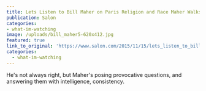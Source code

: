 ```yaml
---
title: Lets Listen to Bill Maher on Paris Religion and Race Maher Walks a Fascinating and Tricky Line
publication: Salon
categories: 
- what-im-watching
image: /uploads/bill_maher5-620x412.jpg
featured: true
link_to_original: 'https://www.salon.com/2015/11/15/lets_listen_to_bill_maher_on_paris_religion_and_race_maher_walks_a_fascinating_and_tricky_line/'
categories:
  - what-im-watching
---
```


He's not always right, but Maher's posing provocative questions, and answering them with intelligence, consistency.